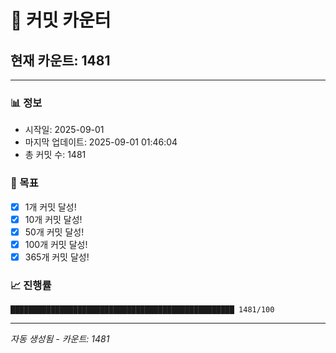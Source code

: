 # 🔢 커밋 카운터

## 현재 카운트: 1481

---

### 📊 정보
- 시작일: 2025-09-01
- 마지막 업데이트: 2025-09-01 01:46:04
- 총 커밋 수: 1481

### 🎯 목표
- [x] 1개 커밋 달성!
- [x] 10개 커밋 달성!
- [x] 50개 커밋 달성!
- [x] 100개 커밋 달성!
- [x] 365개 커밋 달성!

### 📈 진행률
```
██████████████████████████████████████████████████ 1481/100
```

---
*자동 생성됨 - 카운트: 1481*
